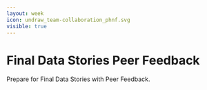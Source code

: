 ```yaml
---
layout: week
icon: undraw_team-collaboration_phnf.svg
visible: true
---
```


# Final Data Stories Peer Feedback

Prepare for Final Data Stories with Peer Feedback.
